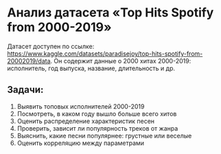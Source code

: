 # Анализ датасета «Top Hits Spotify from 2000-2019»
Датасет доступен по ссылке: https://www.kaggle.com/datasets/paradisejoy/top-hits-spotify-from-20002019/data. Он содержит данные о 2000 хитах 2000-2019: исполнитель, год выпуска, название, длительность и др.
## Задачи:
1) Выявить топовых исполнителей 2000-2019
2) Посмотреть, в каком году вышло больше всего хитов
3) Оценить распределение характеристик песен
4) Проверить, зависит ли популярность треков от жанра
5) Выяснить, какие песни популярнее: грустные или веселые
6) Оценить корреляцию между параметрами
